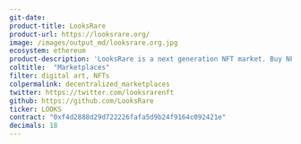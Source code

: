 ```yaml
---
git-date:
product-title: LooksRare
product-url: https://looksrare.org/
image: /images/output_md/looksrare.org.jpg
ecosystem: ethereum
product-description: 'LooksRare is a next generation NFT market. Buy NFTs, sell NFTs… or just HODL: Collectors, traders, and creators alike earn passive income!'
coltitle:  "Marketplaces"
filter: digital art, NFTs
colpermalink: decentralized_marketplaces
twitter: https://twitter.com/looksrarenft
github: https://github.com/LooksRare
ticker: LOOKS
contract: "0xf4d2888d29d722226fafa5d9b24f9164c092421e"
decimals: 18
---
```

